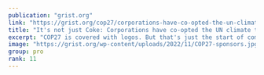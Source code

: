 ```yaml
---
publication: "grist.org"
link: "https://grist.org/cop27/corporations-have-co-opted-the-un-climate-talks-coca-col/"
title: "It's not just Coke: Corporations have co-opted the UN climate talks"
excerpt: "COP27 is covered with logos. But that's just the start of companies' influence."
image: "https://grist.org/wp-content/uploads/2022/11/COP27-sponsors.jpg"
group: pro
rank: 11
---
```

